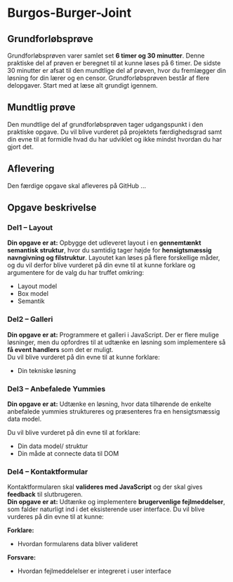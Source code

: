 # Burgos-Burger-Joint

## Grundforløbsprøve
Grundforløbsprøven varer samlet set **6 timer og 30 minutter**. Denne praktiske del af prøven er beregnet til at kunne løses på 6 timer. De sidste 30 minutter er afsat til den mundtlige del af prøven, hvor du fremlægger din løsning for din lærer og en censor. Grundforløbsprøven består af flere delopgaver. Start med at læse alt grundigt igennem.

## Mundtlig prøve
Den mundtlige del af grundforløbsprøven tager udgangspunkt i den praktiske opgave. Du vil blive vurderet på projektets færdighedsgrad samt din evne til at formidle hvad du har udviklet og ikke mindst hvordan du har gjort det.

## Aflevering
Den færdige opgave skal afleveres på GitHub ...

## Opgave beskrivelse

### Del1 – Layout
**Din opgave er at:** Opbygge det udleveret layout i en **gennemtænkt semantisk struktur**, hvor du samtidig tager højde for **hensigtsmæssig navngivning og filstruktur**. Layoutet kan løses på flere forskellige måder, og du vil derfor blive vurderet på din evne til at kunne forklare og argumentere for de valg du har truffet omkring:

* Layout model 
* Box model 
* Semantik 

### Del2 – Galleri
**Din opgave er at:** Programmere et galleri i JavaScript. Der er flere mulige løsninger, men du opfordres til at udtænke en løsning som implementere så **få event handlers** som det er muligt.<br>
Du vil blive vurderet på din evne til at kunne forklare:<br>

* Din tekniske løsning

### Del3 – Anbefalede Yummies
**Din opgave er at:** Udtænke en løsning, hvor data tilhørende de enkelte anbefalede yummies struktureres og præsenteres fra en hensigtsmæssig data model. 

Du vil blive vurderet på din evne til at forklare:
* Din data model/ struktur
* Din måde at connecte data til DOM

### Del4 – Kontaktformular
Kontaktformularen skal **valideres med JavaScript** og der skal gives **feedback** til slutbrugeren.<br>
**Din opgave er at:** Udtænke og implementere **brugervenlige fejlmeddelser**, som falder naturligt ind i det eksisterende user interface. Du vil blive vurderes på din evne til at kunne: 

**Forklare:**
* Hvordan formularens data bliver valideret

**Forsvare:**
* Hvordan fejlmeddelelser er integreret i user interface
 





